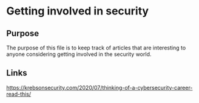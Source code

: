 # Getting involved in security

## Purpose

The purpose of this file is to keep track of articles that are interesting to anyone considering getting involved in the security world.

## Links

https://krebsonsecurity.com/2020/07/thinking-of-a-cybersecurity-career-read-this/
